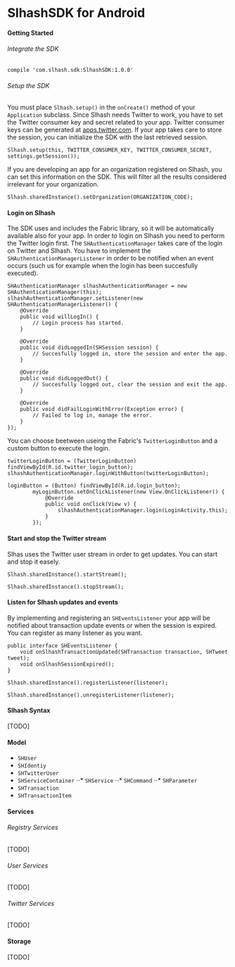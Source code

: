 # SlhashSDK for Android



#### Getting Started

###### Integrate the SDK

```
compile 'com.slhash.sdk:SlhashSDK:1.0.0'
```

###### Setup the SDK

You must place `Slhash.setup()` in the `onCreate()` method of your `Application` subclass. Since Slhash needs Twitter to work, you have to set the Twitter consumer key and secret related to your app. Twitter consumer keys can be generated at [apps.twitter.com](https://apps.twitter.com). If your app takes care to store the session, you can initialize the SDK with the last retrieved session.

```
Slhash.setup(this, TWITTER_CONSUMER_KEY, TWITTER_CONSUMER_SECRET, settings.getSession());
```

If you are developing an app for an organization registered on Slhash, you can set this information on the SDK. This will filter all the results considered irrelevant for your organization.

```
Slhash.sharedInstance().setOrganization(ORGANIZATION_CODE);
```
#### Login on Slhash

The SDK uses and includes the Fabric library, so it will be automatically available also for your app. In order to login on Slhash you need to perform the Twitter login first. The `SHAuthenticationManager` takes care of the login on Twitter and Slhash. You have to implement the `SHAuthenticationManagerListener` in order to be notified when an event occurs (such us for example when the login has been succesfully executed).

```
SHAuthenticationManager slhashAuthenticationManager = new SHAuthenticationManager(this);
slhashAuthenticationManager.setListener(new SHAuthenticationManagerListener() {
	@Override
	public void willLogIn() {
		// Login process has started.
	}

	@Override
	public void didLoggedIn(SHSession session) {
		// Succesfully logged in, store the session and enter the app.
	}

	@Override
	public void didLoggedOut() {
		// Succesfully logged out, clear the session and exit the app.
	}

	@Override
	public void didFailLoginWithError(Exception error) {
		// Failed to log in, manage the error.
	}
});
```

You can choose beetween useing the Fabric's `TwitterLoginButton` and a custom button to execute the login.

```
twitterLoginButton = (TwitterLoginButton) findViewById(R.id.twitter_login_button);
slhashAuthenticationManager.loginWithButton(twitterLoginButton);
```

```
loginButton = (Button) findViewById(R.id.login_button);
		myLoginButton.setOnClickListener(new View.OnClickListener() {
			@Override
			public void onClick(View v) {
				slhashAuthenticationManager.login(LoginActivity.this);
			}
		});
```

#### Start and stop the Twitter stream

Slhas uses the Twitter user stream in order to get updates. You can start and stop it easely.

```
Slhash.sharedInstance().startStream();
```

```
Slhash.sharedInstance().stopStream();
```

#### Listen for Slhash updates and events

By implementing and registering an `SHEventsListener` your app will be notified about transaction update events or when the session is expired. You can register as many listener as you want.

```
public interface SHEventsListener {
	void onSlhashTransactionUpdated(SHTransaction transaction, SHTweet tweet);
	void onSlhashSessionExpired();
}
```

```
Slhash.sharedInstance().registerListener(listener);
```

```
Slhash.sharedInstance().unregisterListener(listener);
```
#### Slhash Syntax

[TODO]

#### Model

* `SHUser`
* `SHIdentiy`
* `SHTwitterUser`
* `SHServiceContainer`
⋅⋅* `SHService`
⋅⋅* `SHCommand`
⋅⋅* `SHParameter`
* `SHTransaction`
* `SHTransactionItem`

#### Services

###### Registry Services

[TODO]

###### User Services

[TODO]

###### Twitter Services

[TODO]

#### Storage

[TODO]


